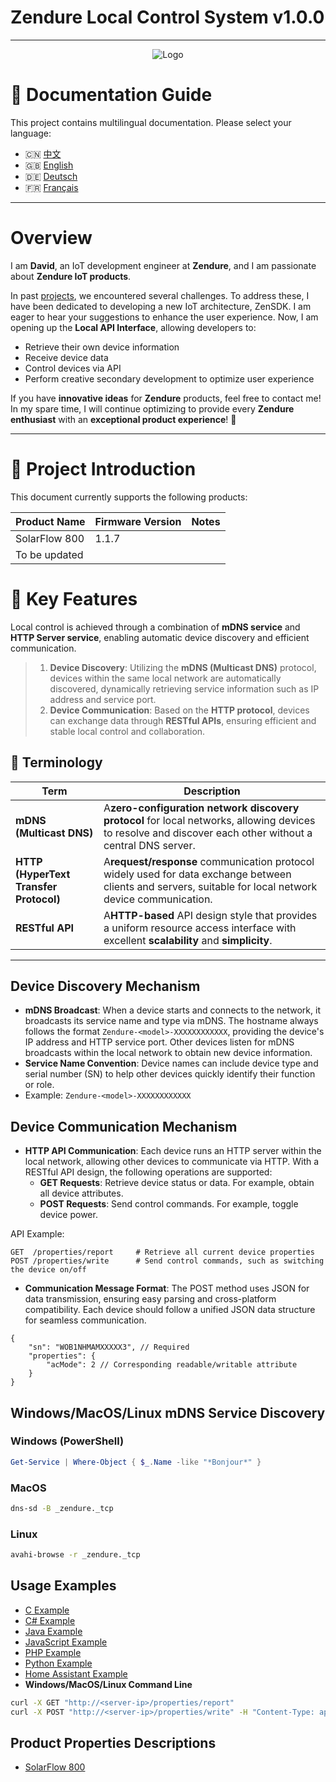 # Zendure Local Control System v1.0.0

---

<p align="center">
  <img src="https://zendure.com/cdn/shop/files/zendure-logo-infinity-charge_240x.png?v=1717728038" alt="Logo">
</p>

# 📖 Documentation Guide

This project contains multilingual documentation. Please select your language:

* 🇨🇳 [中文 ](./docs/zh.md)
* 🇬🇧 [English](./README.md)
* 🇩🇪 [Deutsch](./docs/de.md)
* 🇫🇷 [Français](./docs/fr.md)

---

# Overview

I am **David**, an IoT development engineer at **Zendure**, and I am passionate about **Zendure IoT products**.

In past [projects](https://github.com/Zendure/developer-device-data-report), we encountered several challenges. To address these, I have been dedicated to developing a new IoT architecture, ZenSDK. I am eager to hear your suggestions to enhance the user experience. Now, I am opening up the **Local API Interface**, allowing developers to:

* Retrieve their own device information
* Receive device data
* Control devices via API
* Perform creative secondary development to optimize user experience

If you have **innovative ideas** for **Zendure** products, feel free to contact me! In my spare time, I will continue optimizing to provide every **Zendure enthusiast** with an **exceptional product experience**! 🚀

---

# 📌 Project Introduction

This document currently supports the following products:

| Product Name  | Firmware Version | Notes |
| ------------- | ---------------- | ----- |
| SolarFlow 800 | 1.1.7            |       |
| To be updated |                  |       |

# **🚀 Key Features**

Local control is achieved through a combination of **mDNS service** and **HTTP Server service**, enabling automatic device discovery and efficient communication.

> 1. **Device Discovery**: Utilizing the **mDNS (Multicast DNS)** protocol, devices within the same local network are automatically discovered, dynamically retrieving service information such as IP address and service port.
> 2. **Device Communication**: Based on the **HTTP protocol**, devices can exchange data through **RESTful APIs**, ensuring efficient and stable local control and collaboration.

## **📖 Terminology**

| Term                                         | Description                                                                                                                                                    |
| -------------------------------------------- | -------------------------------------------------------------------------------------------------------------------------------------------------------------- |
| **mDNS (Multicast DNS)**               | A**zero-configuration network discovery protocol** for local networks, allowing devices to resolve and discover each other without a central DNS server. |
| **HTTP (HyperText Transfer Protocol)** | A**request/response** communication protocol widely used for data exchange between clients and servers, suitable for local network device communication. |
| **RESTful API**                        | A**HTTP-based** API design style that provides a uniform resource access interface with excellent **scalability** and **simplicity**.        |

---

## **Device Discovery Mechanism**

* **mDNS Broadcast**: When a device starts and connects to the network, it broadcasts its service name and type via mDNS. The hostname always follows the format `Zendure-<model>-XXXXXXXXXXXX`, providing the device's IP address and HTTP service port. Other devices listen for mDNS broadcasts within the local network to obtain new device information.
* **Service Name Convention**: Device names can include device type and serial number (SN) to help other devices quickly identify their function or role.
* Example: `Zendure-<model>-XXXXXXXXXXXX`

## **Device Communication Mechanism**

* **HTTP API Communication**: Each device runs an HTTP server within the local network, allowing other devices to communicate via HTTP. With a RESTful API design, the following operations are supported:
  * **GET Requests**: Retrieve device status or data. For example, obtain all device attributes.
  * **POST Requests**: Send control commands. For example, toggle device power.

API Example:

```HTTP
GET  /properties/report     # Retrieve all current device properties
POST /properties/write      # Send control commands, such as switching the device on/off
```

* **Communication Message Format**: The POST method uses JSON for data transmission, ensuring easy parsing and cross-platform compatibility. Each device should follow a unified JSON data structure for seamless communication.

```
{
    "sn": "WOB1NHMAMXXXXX3", // Required
    "properties": {
        "acMode": 2 // Corresponding readable/writable attribute
    }
}
```
## **Windows/MacOS/Linux mDNS Service Discovery**
### Windows (PowerShell)
```powershell
Get-Service | Where-Object { $_.Name -like "*Bonjour*" }
```
### MacOS
```sh
dns-sd -B _zendure._tcp
```    
### Linux
```sh
avahi-browse -r _zendure._tcp
```  

## **Usage Examples**

* [C Example](./examples/C/demo.c)
* [C# Example](./examples/C#/demo.cpp)
* [Java Example](./examples/Java/demo.java)
* [JavaScript Example](./examples/JavaScript/demo.js)
* [PHP Example](./examples/PHP/demo.php)
* [Python Example](./examples/Python/demo.py)
* [Home Assistant Example](./examples/HomeAssistant/restful.yaml)
* **Windows/MacOS/Linux Command Line**

```sh
curl -X GET "http://<server-ip>/properties/report"
curl -X POST "http://<server-ip>/properties/write" -H "Content-Type: application/json" -d '{"sn": "your_device_sn","properties":{"acMode":2}}'
```

## Product Properties Descriptions
* [SolarFlow 800](./docs/en_properties.md)